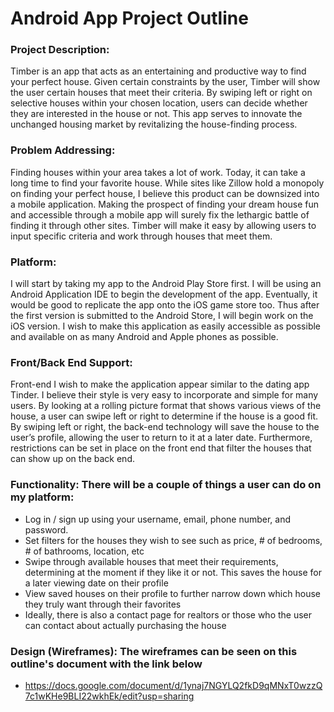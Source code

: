 
# Android App Project Outline
### **Project Description**: 
Timber is an app that acts as an entertaining and productive way to find your perfect house. Given certain constraints by the user, Timber will show the user certain houses that meet their criteria. By swiping left or right on selective houses within your chosen location, users can decide whether they are interested in the house or not. This app serves to innovate the unchanged housing market by revitalizing the house-finding process.

### **Problem Addressing**: 
Finding houses within your area takes a lot of work. Today, it can take a long time to find your favorite house. While sites like Zillow hold a monopoly on finding your perfect house, I believe this product can be downsized into a mobile application. Making the prospect of finding your dream house fun and accessible through a mobile app will surely fix the lethargic battle of finding it through other sites. Timber will make it easy by allowing users to input specific criteria and work through houses that meet them. 

### **Platform**: 
I will start by taking my app to the Android Play Store first. I will be using an Android Application IDE to begin the development of the app. Eventually, it would be good to replicate the app onto the iOS game store too. Thus after the first version is submitted to the Android Store, I will begin work on the iOS version. I wish to make this application as easily accessible as possible and available on as many Android and Apple phones as possible.

### **Front/Back End Support**: 
Front-end I wish to make the application appear similar to the dating app Tinder. I believe their style is very easy to incorporate and simple for many users. By looking at a rolling picture format that shows various views of the house, a user can swipe left or right to determine if the house is a good fit. By swiping left or right, the back-end technology will save the house to the user’s profile, allowing the user to return to it at a later date. Furthermore, restrictions can be set in place on the front end that filter the houses that can show up on the back end.

### **Functionality**: There will be a couple of things a user can do on my platform:
- Log in / sign up using your username, email, phone number, and password.
- Set filters for the houses they wish to see such as price, # of bedrooms, # of bathrooms, location, etc
- Swipe through available houses that meet their requirements, determining at the moment if they like it or not. This saves the house for a later viewing date on their profile
- View saved houses on their profile to further narrow down which house they truly want through their favorites
- Ideally, there is also a contact page for realtors or those who the user can contact about actually purchasing the house
### **Design (Wireframes)**: The wireframes can be seen on this outline's document with the link below
- https://docs.google.com/document/d/1ynaj7NGYLQ2fkD9qMNxT0wzzQ7c1wKHe9BLI22wkhEk/edit?usp=sharing





<!---
rylanh332/rylanh332 is a ✨ special ✨ repository because its `README.md` (this file) appears on your GitHub profile.
You can click the Preview link to take a look at your changes.
--->
